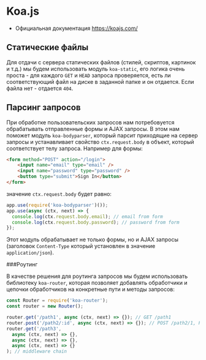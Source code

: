 # Koa.js

- Официальная документация https://koajs.com/

## Статические файлы

Для отдачи с сервера статических файлов (стилей, скриптов, картинок и т.д.) мы будем использовать
модуль `koa-static`, его логика очень проста - для каждого `GET` и `HEAD` запроса проверяется, есть
ли соответствующий файл на диске в заданной папке и он отдается. Если файла нет - отдается `404`.

## Парсинг запросов

При обработке пользовательских запросов нам потребовуется обрабатывать отправленные формы и AJAX 
запросы. В этом нам поможет модуль `koa-bodyparser`, который парсит приходящие на сервер запросы и
устанавливает свойство `ctx.request.body` в объект, который соответствует телу запроса. Например для
формы:
```html
<form method="POST" action="/login">
    <input name="email" type="email" />
    <input name="password" type="password" />
    <button type="submit">Sign In</button>
</form>
```

значение `ctx.request.body` будет равно:
```js
app.use(require('koa-bodyparser')());
app.use(async (ctx, next) => {
  console.log(ctx.request.body.email); // email from form
  console.log(ctx.request.body.password); // password from form
});
```

Этот модуль обрабатывает не только формы, но и AJAX запросы (заголовок `Content-Type` который 
установлен в значение `application/json`).

###Роутинг

В качестве решения для роутинга запросов мы будем использовать библиотеку `koa-router`, которая 
позволяет добавлять обработчики и цепочки обработчиков на конкретные пути и методы запросов:
```js
const Router = require('koa-router');
const router = new Router();

router.get('/path1', async (ctx, next) => {}); // GET /path1
router.post('/path2/:id', async (ctx, next) => {}); // POST /path2/1, POST /path2/2, etc.
router.get('/path3', 
  async (ctx, next) => {},
  async (ctx, next) => {},
  async (ctx, next) => {}
); // middleware chain
```  
